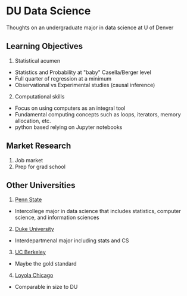 # DU Data Science
Thoughts on an undergraduate major in data science at U of Denver

## Learning Objectives

1. Statistical acumen
  - Statistics and Probability at "baby" Casella/Berger level
  - Full quarter of regression at a minimum
  - Observational vs Experimental studies (causal inference)
2. Computational skills 
  - Focus on using computers as an integral tool
  - Fundamental computing concepts such as loops, iterators, memory allocation, etc. 
  - python based relying on Jupyter notebooks

## Market Research

1. Job market
2. Prep for grad school

## Other Universities

1. [Penn State](https://datasciences.psu.edu)
  - Intercollege major in data science that includes statistics, computer science, and information sciences
2. [Duke University](https://stat.duke.edu/undergraduate/interdepartmental-majors)
  - Interdepartmenal major including stats and CS
3. [UC Berkeley](https://data.berkeley.edu/academics/undergraduate-programs)
  - Maybe the gold standard
4. [Loyola Chicago](https://www.luc.edu/math/bsmathds.shtml)
  - Comparable in size to DU
